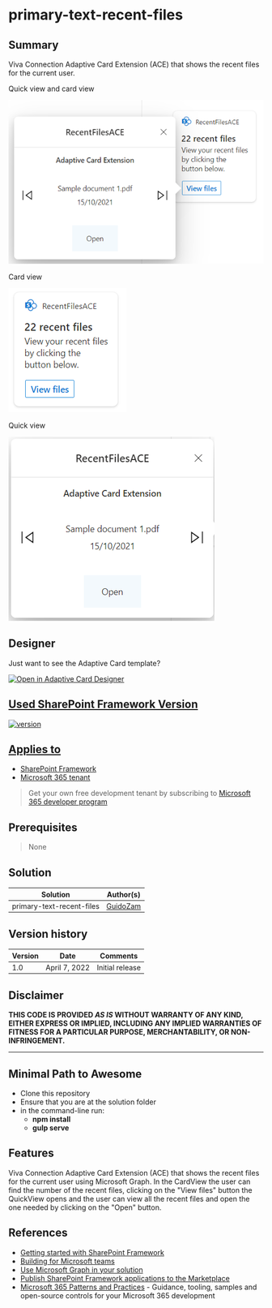 # primary-text-recent-files

## Summary

Viva Connection Adaptive Card Extension (ACE) that shows the recent files for the current user.

Quick view and card view

![Quick view and card view](./assets/QuickViewAndCardView.png)

Card view

![Card view](./assets/CardView.png)

Quick view

![Quick view](./assets/QuickView.png)

## Designer

Just want to see the Adaptive Card template?

<p>
    <a href="https://adaptivecards.io/designer/index.html?card=https%3A%2F%2Fraw.githubusercontent.com%2Fpnp%2Fsp-dev-fx-aces%2Fmain%2Fsamples%2FPrimaryTextCard-RecentFiles%2Fsrc%2FadaptiveCardExtensions%2FrecentFilesAce%2FquickView%2Ftemplate%2FQuickViewTemplate.json&data=https%3A%2F%2Fraw.githubusercontent.com%2Fpnp%2Fsp-dev-fx-aces%2Fmain%2Fsamples%2FPrimaryTextCard-RecentFiles%2Fassets%2FquickViewSampleData.json">
        <img src="https://raw.githubusercontent.com/pnp/sp-dev-fx-aces/main/samples/PrimaryTextCard-RecentFiles/assets/btn-open-in-designer.png" alt="Open in Adaptive Card Designer" />
</p>

## Used SharePoint Framework Version

![version](https://img.shields.io/badge/version-1.14-green.svg)

## Applies to

- [SharePoint Framework](https://aka.ms/spfx)
- [Microsoft 365 tenant](https://docs.microsoft.com/en-us/sharepoint/dev/spfx/set-up-your-developer-tenant)

> Get your own free development tenant by subscribing to [Microsoft 365 developer program](http://aka.ms/o365devprogram)

## Prerequisites

> None

## Solution

Solution|Author(s)
--------|---------
primary-text-recent-files | [GuidoZam](https://github.com/GuidoZam)

## Version history

Version|Date|Comments
-------|----|--------
1.0|April 7, 2022|Initial release

## Disclaimer

**THIS CODE IS PROVIDED *AS IS* WITHOUT WARRANTY OF ANY KIND, EITHER EXPRESS OR IMPLIED, INCLUDING ANY IMPLIED WARRANTIES OF FITNESS FOR A PARTICULAR PURPOSE, MERCHANTABILITY, OR NON-INFRINGEMENT.**

---

## Minimal Path to Awesome

- Clone this repository
- Ensure that you are at the solution folder
- in the command-line run:
  - **npm install**
  - **gulp serve**

## Features

Viva Connection Adaptive Card Extension (ACE) that shows the recent files for the current user using Microsoft Graph.
In the CardView the user can find the number of the recent files, clicking on the "View files" button the QuickView opens and the user can view all the recent files and open the one needed by clicking on the "Open" button.

## References

- [Getting started with SharePoint Framework](https://docs.microsoft.com/en-us/sharepoint/dev/spfx/set-up-your-developer-tenant)
- [Building for Microsoft teams](https://docs.microsoft.com/en-us/sharepoint/dev/spfx/build-for-teams-overview)
- [Use Microsoft Graph in your solution](https://docs.microsoft.com/en-us/sharepoint/dev/spfx/web-parts/get-started/using-microsoft-graph-apis)
- [Publish SharePoint Framework applications to the Marketplace](https://docs.microsoft.com/en-us/sharepoint/dev/spfx/publish-to-marketplace-overview)
- [Microsoft 365 Patterns and Practices](https://aka.ms/m365pnp) - Guidance, tooling, samples and open-source controls for your Microsoft 365 development
